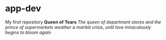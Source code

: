 # app-dev
 My first repository
**Queen of Tears**
*The queen of department stores and the prince of supermarkets weather a marital crisis, until love miraculously begins to bloom again* 
